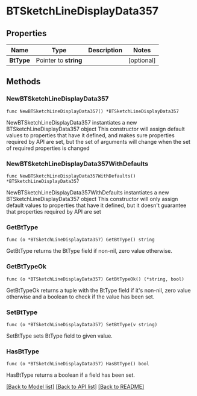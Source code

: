 # BTSketchLineDisplayData357

## Properties

Name | Type | Description | Notes
------------ | ------------- | ------------- | -------------
**BtType** | Pointer to **string** |  | [optional] 

## Methods

### NewBTSketchLineDisplayData357

`func NewBTSketchLineDisplayData357() *BTSketchLineDisplayData357`

NewBTSketchLineDisplayData357 instantiates a new BTSketchLineDisplayData357 object
This constructor will assign default values to properties that have it defined,
and makes sure properties required by API are set, but the set of arguments
will change when the set of required properties is changed

### NewBTSketchLineDisplayData357WithDefaults

`func NewBTSketchLineDisplayData357WithDefaults() *BTSketchLineDisplayData357`

NewBTSketchLineDisplayData357WithDefaults instantiates a new BTSketchLineDisplayData357 object
This constructor will only assign default values to properties that have it defined,
but it doesn't guarantee that properties required by API are set

### GetBtType

`func (o *BTSketchLineDisplayData357) GetBtType() string`

GetBtType returns the BtType field if non-nil, zero value otherwise.

### GetBtTypeOk

`func (o *BTSketchLineDisplayData357) GetBtTypeOk() (*string, bool)`

GetBtTypeOk returns a tuple with the BtType field if it's non-nil, zero value otherwise
and a boolean to check if the value has been set.

### SetBtType

`func (o *BTSketchLineDisplayData357) SetBtType(v string)`

SetBtType sets BtType field to given value.

### HasBtType

`func (o *BTSketchLineDisplayData357) HasBtType() bool`

HasBtType returns a boolean if a field has been set.


[[Back to Model list]](../README.md#documentation-for-models) [[Back to API list]](../README.md#documentation-for-api-endpoints) [[Back to README]](../README.md)


